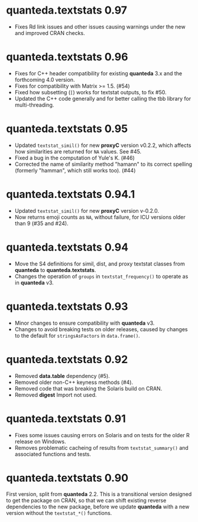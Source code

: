# quanteda.textstats 0.97

* Fixes Rd link issues and other issues causing warnings under the new and improved CRAN checks.

# quanteda.textstats 0.96

* Fixes for C++ header compatibility for existing **quanteda** 3.x and the forthcoming 4.0 version.
* Fixes for compatibility with Matrix >= 1.5. (#54)
* Fixed how subsetting (`[`) works for textstat outputs, to fix #50.
* Updated the C++ code generally and for better calling the tbb library for multi-threading.

# quanteda.textstats 0.95

* Updated `textstat_simil()` for new **proxyC** version v0.2.2, which affects how similarities are returned for `NA` values.  See #45.
* Fixed a bug in the computation of Yule's K. (#46)
* Corrected the name of similarity method "hamann" to its correct spelling (formerly "hamman", which still works too). (#44)

# quanteda.textstats 0.94.1

* Updated `textstat_simil()` for new **proxyC** version v-0.2.0.
* Now returns emoji counts as `NA`, without failure, for ICU versions older than 9 (#35 and #24).

# quanteda.textstats 0.94

* Move the S4 definitions for simil, dist, and proxy textstat classes from **quanteda** to **quanteda.textstats**.
* Changes the operation of `groups` in `textstat_frequency()` to operate as in **quanteda** v3.

# quanteda.textstats 0.93

* Minor changes to ensure compatibility with **quanteda** v3.
* Changes to avoid breaking tests on older releases, caused by changes to the default for `stringsAsFactors` in `data.frame()`.

# quanteda.textstats 0.92

* Removed **data.table** dependency (#5).
* Removed older non-C++ keyness methods (#4).
* Removed code that was breaking the Solaris build on CRAN.
* Removed **digest** Import not used.


# quanteda.textstats 0.91

* Fixes some issues causing errors on Solaris and on tests for the older R release on Windows.
* Removes problematic cacheing of results from `textstat_summary()` and associated functions and tests.

# quanteda.textstats 0.90

First version, split from **quanteda** 2.2.  This is a transitional version
designed to get the package on CRAN, so that we can shift existing reverse
dependencies to the new package, before we update **quanteda** with a new
version without the `textstat_*()` functions.
